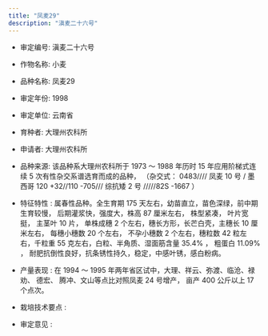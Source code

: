 ```yaml
---
title: "凤麦29"
description: "滇麦二十六号"
---
```

* 审定编号:  滇麦二十六号

*  作物名称:  小麦

*  品种名称:  凤麦29

*  审定年份:  1998

*  审定单位:  云南省

* 育种者:  大理州农科所

*  申请者:  大理州农科所

*  品种来源:  该品种系大理州农科所于 1973 ～ 1988 年历时 15 年应用阶梯式连续 5 次有性杂交系谱选育而成的品种， （杂交式： 0483//// 凤麦 10 号 / 墨西哥 120 +32//110 -705/// 综抗矮 2 号 /////82S -1667 ）

*  特征特性 : 
属春性品种。全生育期 175 天左右，幼苗直立，苗色深绿，前中期生育较慢， 后期灌浆快，强度大，株高 87 厘米左右， 株型紧凑， 叶片宽挺， 主茎叶 10 片， 单株成穗 2 个左右，穗长方形，长芒白壳，主穗长 10 厘米左右， 每穗小穗数 20 个左右， 不孕小穗数 2 个左右，穗粒数 42 粒左右，千粒重 55 克左右，白粒、半角质、湿面筋含量 35.4% ， 粗蛋白 11.09% ， 耐肥抗倒性良好，抗条锈性持久，稳定，中感叶锈，感白粉病。
 
*  产量表现 : 
在 1994 ～ 1995 年两年省区试中，大理、祥云、弥渡、临沧、禄劝、 德宏、 腾冲、文山等点比对照凤麦 24 号增产， 亩产 400 公斤以上 17 个点次。

*  栽培技术要点 : 


*  审定意见 : 

